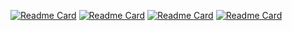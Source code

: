 [![Readme Card](https://github-readme-stats.vercel.app/api/pin/?username=JavaClassic2&repo=study)](https://github.com/JavaClassic2/study)
[![Readme Card](https://github-readme-stats.vercel.app/api/pin/?username=JavaClassic2&repo=backlog)](https://github.com/JavaClassic2/backlog)
[![Readme Card](https://github-readme-stats.vercel.app/api/pin/?username=JavaClassic2&repo=Homework)](https://github.com/JavaClassic2/Homework)
[![Readme Card](https://github-readme-stats.vercel.app/api/pin/?username=siddltkfkd)](https://github.com/JavaClassic2/siddltkfkd)

